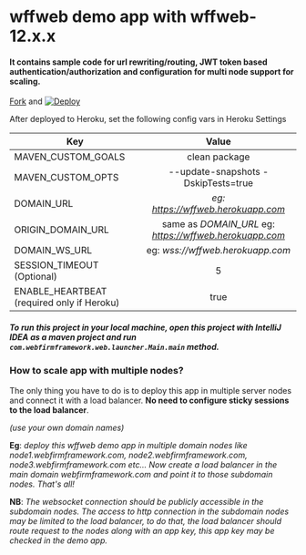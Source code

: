 # wffweb demo app with wffweb-12.x.x
#### It contains sample code for url rewriting/routing, JWT token based authentication/authorization and configuration for multi node support for scaling.

[Fork](https://github.com/webfirmframework/wffweb-demo-deployment/fork) and [![Deploy](https://www.herokucdn.com/deploy/button.svg)](https://heroku.com/deploy)

After deployed to Heroku, set the following config vars in Heroku Settings

|        Key         |         Value                                             |
|--------------------|:---------------------------------------------------------:|
| MAVEN_CUSTOM_GOALS | clean package                                             |
| MAVEN_CUSTOM_OPTS  | --update-snapshots -DskipTests=true                       |
| DOMAIN_URL         | _eg: https://wffweb.herokuapp.com_                        |
| ORIGIN_DOMAIN_URL  | same as _DOMAIN_URL_ eg: _https://wffweb.herokuapp.com_   |
| DOMAIN_WS_URL      | eg: _wss://wffweb.herokuapp.com_                          |
| SESSION_TIMEOUT  (Optional)  |         5                                       |
| ENABLE_HEARTBEAT  (required only if Heroku)  |         true                    |



##### To run this project in your local machine, open this project with IntelliJ IDEA as a maven project and run `com.webfirmframework.web.launcher.Main.main` method.

### How to scale app with multiple nodes?
The only thing you have to do is to deploy this app in multiple server nodes and connect it with a load balancer. 
**No need to configure sticky sessions to the load balancer**.

_(use your own domain names)_

**Eg**: _deploy this wffweb demo app in multiple domain nodes like node1.webfirmframework.com, node2.webfirmframework.com, node3.webfirmframework.com etc... 
Now create a load balancer in the main domain webfirmframework.com and point it to those subdomain nodes. That's all!_

**NB**: _The websocket connection should be publicly accessible in the subdomain nodes. 
The access to http connection in the subdomain nodes may be limited to the load balancer, 
to do that, the load balancer should route request to the nodes along with an app key,
this app key may be checked in the demo app._
